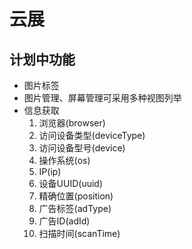 # 云展
## 计划中功能
* 图片标签
* 图片管理、屏幕管理可采用多种视图列举
* 信息获取
    1. 浏览器(browser)
    2. 访问设备类型(deviceType) 
    3. 访问设备型号(device)
    4. 操作系统(os)
    5. IP(ip)
    6. 设备UUID(uuid) 
    7. 精确位置(position)
    8. 广告标签(adType)
    9. 广告ID(adId)
    10. 扫描时间(scanTime)